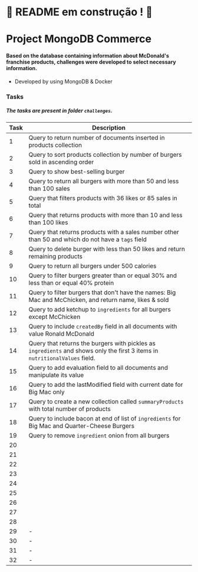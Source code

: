 # :construction: README em construção ! :construction:

# Project MongoDB Commerce

#### Based on the database containing information about McDonald's franchise products, challenges were developed to select necessary information.

* Developed by using MongoDB & Docker

### Tasks
##### The tasks are present in folder `challenges`.

  | Task     | Description |
  | ----------- | ----------- |
  | 1   | Query to return number of documents inserted in products collection |
  | 2   | Query to sort products collection by number of burgers sold in ascending order |
  | 3   | Query to show best-selling burger |
  | 4   | Query to return all burgers with more than 50 and less than 100 sales |
  | 5   | Query that filters products with 36 likes or 85 sales in total |
  | 6   | Query that returns products with more than 10 and less than 100 likes |
  | 7   | Query that returns products with a sales number other than 50 and which do not have a `tags` field |
  | 8   | Query to delete burger with less than 50 likes and return remaining products |
  | 9   | Query to return all burgers under 500 calories |
  | 10  | Query to filter burgers greater than or equal 30% and less than or equal 40% protein |
  | 11  | Query to filter burgers that don't have the names: Big Mac and McChicken, and return name, likes & sold |
  | 12  | Query to add ketchup to `ingredients` for all burgers except McChicken |
  | 13  | Query to include `createdBy` field in all documents with value Ronald McDonald |
  | 14  | Query that returns the burgers with pickles as `ingredients` and shows only the first 3 items in `nutritionalValues` field. |
  | 15  | Query to add evaluation field to all documents and manipulate its value |
  | 16  | Query to add the lastModified field with current date for Big Mac only |
  | 17  | Query to create a new collection called `summaryProducts` with total number of products  |
  | 18  | Query to include bacon at end of list of `ingredients` for Big Mac and Quarter-Cheese Burgers |
  | 19  | Query to remove `ingredient` onion from all burgers |
  | 20  |  |
  | 21  |  |
  | 22  |  |
  | 23  |  |
  | 24  |  |
  | 25  |  |
  | 26  |  |
  | 27  |  |
  | 28  |  |
  | 29  | - |
  | 30  | - |
  | 31  | - |
  | 32  | - |
  
